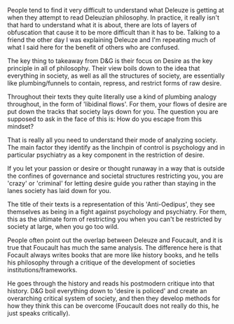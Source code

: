 


People tend to find it very difficult to understand what Deleuze is getting at when they attempt to read Deleuzian philosophy. In practice, it really isn't that hard to understand what it is about, there are lots of layers of obfuscation that cause it to be more difficult than it has to be. Talking to a friend the other day I was explaining Deleuze and I'm repeating much of what I said here for the benefit of others who are confused.

The key thing to takeaway from D&G is their focus on Desire as the key principle in all of philosophy. Their view boils down to the idea that everything in society, as well as all the structures of society, are essentially like plumbing/funnels to contain, repress, and restrict forms of raw desire.

Throughout their texts they quite literally use a kind of plumbing analogy throughout, in the form of 'libidinal flows'. For them, your flows of desire are put down the tracks that society lays down for you. The question you are supposed to ask in the face of this is: How do you escape from this mindset?

That is really all you need to understand their mode of analyzing society. The main factor they identify as the linchpin of control is psychology and in particular psychiatry as a key component in the restriction of desire. 

If you let your passion or desire or thought runaway in a way that is outside the confines of governance and societal structures restricting you, you are 'crazy' or 'criminal' for letting desire guide you rather than staying in the lanes society has laid down for you. 

The title of their texts is a representation of this 'Anti-Oedipus', they see themselves as being in a fight against psychology and psychiatry. For them, this as the ultimate form of  restricting you when you can't be restricted by society at large, when you go too wild. 

People often point out the overlap between Deleuze and Foucault, and it is true that  Foucault has much the same analysis. The difference here is that Focault always writes books that are more like history books, and he tells his philosophy through a critique of the development of societies institutions/frameworks. 

He goes through the history and reads his postmodern critique into that history. D&G boil everything down to 'desire is policed' and create an overarching critical system of society, and then they develop methods for how they think this can be overcome (Foucault does not really do this, he just speaks critically).
